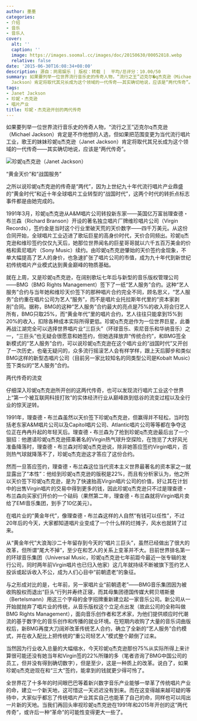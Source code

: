 ```yaml
---
author: 墨墨
categories:
- 介绍
- 音乐
- 音乐人
cover:
  alt: ''
  caption: ''
  image: https://images.soomal.cc/images/doc/20150630/00052818.webp
  relative: false
date: '2015-06-30T16:08:34+08:00'
description: 源自：网易娱乐 | 版权：转载 |  平均/总评分：10.00/50
summary: 如果要列举一位世界流行音乐史的传奇人物，“流行之王”迈克尔�q杰克逊（Michael Jackson）肯定是不作他想的人选，但如果把范围变更为当代流行唱片工业，歌王的妹妹珍妮�q杰克逊（Janet
  Jackson）肯定将取代其兄长成为这个领域的一代传奇――其实确切地说，应该是“两代传奇”。
tags:
- Janet Jackson
- 珍妮・杰克逊
- 唱片产业
title: 珍妮・杰克逊开创的两代传奇
---
```


如果要列举一位世界流行音乐史的传奇人物，“流行之王”迈克尔q杰克逊（Michael Jackson）肯定是不作他想的人选，但如果把范围变更为当代流行唱片工业，歌王的妹妹珍妮q杰克逊（Janet Jackson）肯定将取代其兄长成为这个领域的一代传奇――其实确切地说，应该是“两代传奇”。

![珍妮q杰克逊（Janet Jackson）](https://images.soomal.cc/images/doc/20150630/00052818.webp)





“黄金天价”和“战国服务”

之所以说珍妮q杰克逊的传奇是“两代”，因为上世纪九十年代流行唱片产业鼎盛的“黄金时代”和近十年全球唱片工业转型的“战国时代”，这两个时代的转折点标志事件都是由她完成的。

1991年3月，珍妮q杰克逊从A&M唱片公司转投新东家――英国亿万富翁理查德・布兰森（Richard Branson）开设的著名独立唱片厂牌维珍唱片公司（Virgin Records），签约金是当时这个行业里破天荒的天价数字――四千万美元。从这份合同开始，全球唱片工业迈进了歌坛巨星的高身价时代，天价合同频出。珍妮q杰克逊和维珍签约仅仅九天后，她那位世界闻名的巨星哥哥就以六千五百万美金的价格和索尼唱片（Sony Music）续约。由珍妮q杰克逊肇始的天价签约金现象，不单大幅提高了艺人的身价，也急速扩张了唱片公司的市值，成为九十年代到新世纪初传统唱片产业模式达到黄金巅峰的物质基础。

就在上周，又是珍妮q杰克逊，在阔别歌坛七年后与新型的音乐版权管理公司――BMG（BMG Rights Management）签下了一纸“艺人服务”合约。这种“艺人服务”合约与当年她和维珍天价签下的那种唱片合约完全不同，顾名思义，“艺人服务”合约重在唱片公司为艺人“服务”，而不是唱片业托拉斯年代里的“资本家剥削”合同。据称，BMG的这种“艺人服务”合约最大的亮点是75%的收入将会归艺人所有，BMG只取25%，而“黄金年代”里的唱片合约，艺人往往只能拿到15%到20%的收入，扣除各种成本实际所得更低。珍妮q杰克逊作为一位世界巨星，此番再战江湖完全可以选择世界唱片业“三巨头”（环球音乐、索尼音乐和华纳音乐）之一，“三巨头”也无疑会很愿意和她签约，但她选择放弃“传统合约”，和BMG签全新模式的“艺人服务”合约，可以说珍妮q杰克逊在这个唱片业的“战国时代”又开创了一次历史，也毫无疑问的，众多流行摇滚艺人会有样学样，跟上天后脚步和类似BMG这样的新型态唱片公司（目前另一家比较知名的同类型公司是Kobalt Music）签下类似的“艺人服务”合约。

两代传奇的流变

仔细深入珍妮q杰克逊所开创的这两代传奇，也可以发现流行唱片工业这个世界上“第一个被互联网科技打败”的实体经济行业从巅峰跌到低谷的流变过程以及全行业的惊天逆转。

1991年，理查德・布兰森虽然以天价签下珍妮q杰克逊，但赢得并不轻松，当时包括老东家A&M唱片公司以及Capitol唱片公司、Atlantic唱片公司等等都在争夺这位正在冉冉升起的年轻天后。理查德・布兰森为了抢到珍妮q杰克逊最后出了一个狠招：他邀请珍妮q杰克逊搭乘著名的Virgin热气球升空探险，在饱览了大好风光准备降落时，理查德・布兰森对珍妮q杰克逊说，除非她答应签约Virgin唱片，否则热气球就降落不了，珍妮q杰克逊这才答应了这份合约。

然而一旦答应签约，理查德・布兰森这位当代资本主义世界最著名的资本家之一就显露出了“本性”：他给到珍妮q杰克逊的版税是22%，而且有分析家认为，他之所以天价签下珍妮q杰克逊，是为了快速抬高Virgin唱片公司的价值，好让其在计划中的出售Virgin唱片的交易中得到更多的钱，因此珍妮q杰克逊只不过是理查德・布兰森向买家们开价的一个砝码（果然第二年，理查德・布兰森就将Virgin唱片卖给了EMI音乐集团，到手了10亿美元）。

在唱片业的“黄金年代”，像理查德・布兰森这样的人自然“有钱可以任性”，不过20年后的今天，大家都知道唱片业变成了一个什么样的烂摊子，风水也就转了过来。

从“黄金年代”大浪淘沙二十年留存到今天的“唱片三巨头”，虽然已经做出了很大的改革，但所谓“尾大不掉”，至少在和艺人的关系上变革并不大。目前世界排名第一的环球音乐集团（Universal Music，珍妮q杰克逊七年前距今最近一张专辑的发行公司，同时两年前Virgin唱片也已归入他家）这几年就持续不断被旗下签约艺人投诉或起诉收入不公，成为人们心目中“前朝遗老”的象征。

与之形成对比的是，七年前，另一家唱片业“前朝遗老”――BMG音乐集团因为被收购股权而退出“巨头”行列并寿终正寝，而其母集团德国传媒大鳄贝塔斯曼（Bertelsmann）用这三个字母的金字招牌重新建立起一家音乐公司。新公司从一开始就抛弃了唱片业的传统，从音乐版权这个立足点出发（故此公司的全称叫做BMG Rights Management），面向音乐创作者和艺术家，为他们提供顺应时代潮流的基于数字化的音乐创作和传播的就业环境。在短期内收购了大量的音乐词曲版权后，新BMG再度大刀阔斧改革传统艺人合约，确立了全新的“艺人服务”合约模式，并在收入配比上把传统的“重公司轻艺人”模式整个颠倒了过来。

当然因为行业收入总量的大幅缩水，今天珍妮q杰克逊那份75%从实际所得上来计算很可能还没有她当年和Virgin签的22%所赚的多（笔者咨询了BMG中国公司的员工，但并没有得到确切数字），但是至少，这是一种质上的改革。说白了，如果珍妮q杰克逊现在和“三大”签约，能拿到的钱就更少得可怜了。

全世界花了十多年的时间眼巴巴等着新兴数字音乐产业能够一举革了传统唱片产业的命，建立一个新天地，这可惜这一天迟迟没有到来。而在这变得越来越可疑的等待中，大家似乎都忘了传统唱片产业其实自己也能革了自己的命，同样也可以闯出一片新的天地。当我们再回头审视珍妮q杰克逊在1991年和2015年开创的这“两代传奇”，或许后一种“革命”的可能性变得更大一些了。